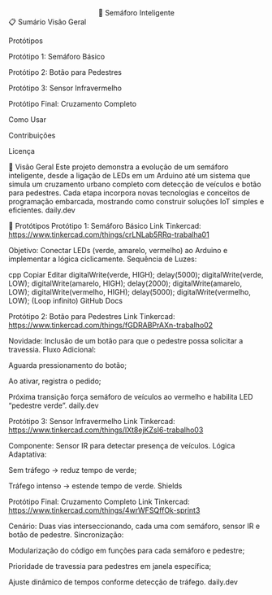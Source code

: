 <div align="center">
🚦 Semáforo Inteligente



</div>
📋 Sumário
Visão Geral

Protótipos

Protótipo 1: Semáforo Básico

Protótipo 2: Botão para Pedestres

Protótipo 3: Sensor Infravermelho

Protótipo Final: Cruzamento Completo

Como Usar

Contribuições

Licença

🚀 Visão Geral
Este projeto demonstra a evolução de um semáforo inteligente, desde a ligação de LEDs em um Arduino até um sistema que simula um cruzamento urbano completo com detecção de veículos e botão para pedestres. Cada etapa incorpora novas tecnologias e conceitos de programação embarcada, mostrando como construir soluções IoT simples e eficientes. 
daily.dev

🔧 Protótipos
Protótipo 1: Semáforo Básico
Link Tinkercad:
https://www.tinkercad.com/things/crLNLab5RRq-trabalha01

Objetivo: Conectar LEDs (verde, amarelo, vermelho) ao Arduino e implementar a lógica ciclicamente.
Sequência de Luzes:

cpp
Copiar
Editar
digitalWrite(verde, HIGH);
delay(5000);
digitalWrite(verde, LOW);
digitalWrite(amarelo, HIGH);
delay(2000);
digitalWrite(amarelo, LOW);
digitalWrite(vermelho, HIGH);
delay(5000);
digitalWrite(vermelho, LOW);
(Loop infinito) 
GitHub Docs

Protótipo 2: Botão para Pedestres
Link Tinkercad:
https://www.tinkercad.com/things/fGDRABPrAXn-trabalho02

Novidade: Inclusão de um botão para que o pedestre possa solicitar a travessia.
Fluxo Adicional:

Aguarda pressionamento do botão;

Ao ativar, registra o pedido;

Próxima transição força semáforo de veículos ao vermelho e habilita LED “pedestre verde”. 
daily.dev

Protótipo 3: Sensor Infravermelho
Link Tinkercad:
https://www.tinkercad.com/things/lXt8ejKZsI6-trabalho03

Componente: Sensor IR para detectar presença de veículos.
Lógica Adaptativa:

Sem tráfego → reduz tempo de verde;

Tráfego intenso → estende tempo de verde. 
Shields

Protótipo Final: Cruzamento Completo
Link Tinkercad:
https://www.tinkercad.com/things/4wrWFSQffOk-sprint3

Cenário: Duas vias interseccionando, cada uma com semáforo, sensor IR e botão de pedestre.
Sincronização:

Modularização do código em funções para cada semáforo e pedestre;

Prioridade de travessia para pedestres em janela específica;

Ajuste dinâmico de tempos conforme detecção de tráfego. 
daily.dev
